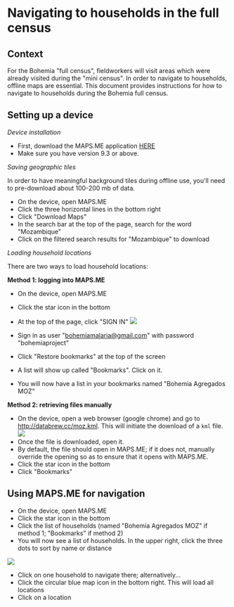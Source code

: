 # Navigating to households in the full census

## Context

For the Bohemia "full census", fieldworkers will visit areas which were already visited during the "mini census". In order to navigate to households, offline maps are essential. This document provides instructions for how to navigate to households during the Bohemia full census.


## Setting up a device

*Device installation*

- First, download the MAPS.ME application [HERE](https://play.google.com/store/apps/details?id=com.mapswithme.maps.pro&hl=en&gl=US)  
- Make sure you have version 9.3 or above.


*Saving geographic tiles*

In order to have meaningful background tiles during offline use, you'll need to pre-download about 100-200 mb of data.

- On the device, open MAPS.ME
- Click the three horizontal lines in the bottom right
- Click "Download Maps"
- In the search bar at the top of the page, search for the word "Mozambique"
- Click on the filtered search results for "Mozambique" to download


*Loading household locations*

There are two ways to load household locations:

**Method 1: logging into MAPS.ME**

- On the device, open MAPS.ME
- Click the star icon in the bottom
- At the top of the page, click "SIGN IN"
![](img/mapsme/30:5554_004.png)

- Sign in as user "bohemiamalaria@gmail.com" with password "bohemiaproject"  
- Click "Restore bookmarks" at the top of the screen  
- A list will show up called "Bookmarks". Click on it.  
- You will now have a list in your bookmarks named "Bohemia Agregados MOZ"

**Method 2: retrieving files manually**

- On the device, open a web browser (google chrome) and go to http://databrew.cc/moz.kml. This will initiate the download of a `kml` file.  
![](img/mapsme/30:5554_001.png)
- Once the file is downloaded, open it.
- By default, the file should open in MAPS.ME; if it does not, manually override the opening so as to ensure that it opens with MAPS.ME.
- Click the star icon in the bottom
- Click "Bookmarks"




## Using MAPS.ME for navigation  

- On the device, open MAPS.ME
- Click the star icon in the bottom
- Click the list of households (named "Bohemia Agregados MOZ" if method 1; "Bookmarks" if method 2)  
- You will now see a list of households. In the upper right, click the three dots to sort by name or distance

![](img/mapsme/30:5554_005.png)

- Click on one household to navigate there; alternatively...
- Click the circular blue map icon in the bottom right. This will load all locations
- Click on a location
